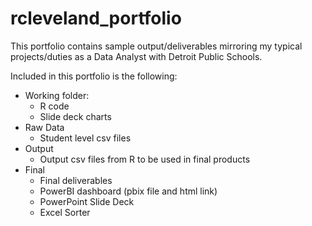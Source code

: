 # rcleveland_portfolio

This portfolio contains sample output/deliverables mirroring my typical projects/duties as a Data Analyst with Detroit Public Schools. 

Included in this portfolio is the following:
  - Working folder:
     - R code
     - Slide deck charts
  - Raw Data
     - Student level csv files
  - Output
     - Output csv files from R to be used in final products
  - Final 
     - Final deliverables
      - PowerBI dashboard (pbix file and html link)
      - PowerPoint Slide Deck
      - Excel Sorter

